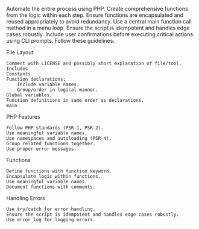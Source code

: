 
Automate the entire process using PHP. Create comprehensive functions from the logic within each step. Ensure functions are encapsulated and reused appropriately to avoid redundancy. Use a central main function call method in a menu loop. Ensure the script is idempotent and handles edge cases robustly. Include user confirmations before executing critical actions using CLI prompts. Follow these guidelines:

File Layout

    Comment with LICENSE and possibly short explanation of file/tool.
    Includes
    Constants
    Function declarations:
        Include variable names.
        Group/order in logical manner.
    Global variables.
    Function definitions in same order as declarations.
    main

PHP Features

    Follow PHP standards (PSR-1, PSR-2).
    Use meaningful variable names.
    Use namespaces and autoloading (PSR-4).
    Group related functions together.
    Use proper error messages.

Functions

    Define functions with function keyword.
    Encapsulate logic within functions.
    Use meaningful variable names.
    Document functions with comments.

Handling Errors

    Use try/catch for error handling.
    Ensure the script is idempotent and handles edge cases robustly.
    Use error_log for logging errors.
